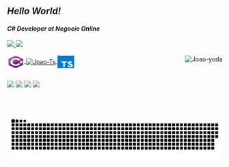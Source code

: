 ## _Hello World!_
#### _C# Developer at Negocie Online_ 
 <div>
  <a href="https://github.com/Joaoojohn">
  <img height="180em" src="https://github-readme-stats.vercel.app/api?username=Joaoojohn&show_icons=true&theme=github_dark&include_all_commits=true&count_private=true"/>
  <img height="180em" src="https://github-readme-stats.vercel.app/api/top-langs/?username=Joaoojohn&layout=compact&langs_count=7&theme=github_dark"/>
</div>
  
 <div style="display: inline_block"><br>
  <img align="center" alt="Joao-Csharp" height="30" width="40" src="https://raw.githubusercontent.com/devicons/devicon/master/icons/csharp/csharp-original.svg">
  <img align="center" alt="Joao-Ts" height="30" width="40" src="https://cdn.jsdelivr.net/gh/devicons/devicon/icons/java/java-original.svg">
  <img align="center" alt="Joao-Ts" height="30" width="40" src="https://raw.githubusercontent.com/devicons/devicon/master/icons/typescript/typescript-plain.svg">
  
  <img height="140em" align="right" alt="Joao-yoda" src="https://c.tenor.com/7rMJZKO5CYYAAAAC/baby-yoda-hi.gif">
</div>
 
  ##
  
<div> 
  <a href="https://instagram.com/joaoo.john" target="_blank"><img src="https://img.shields.io/badge/-Instagram-%23E4405F?style=for-the-badge&logo=instagram&logoColor=white" target="_blank"></a>
  <a href = "mailto:joaopedro.cs1222@gmail.com"><img src="https://img.shields.io/badge/-Gmail-%23333?style=for-the-badge&logo=gmail&logoColor=white" target="_blank"></a>
 <a href="https://www.linkedin.com/in/joão-pedro-santos-costa-23b570191" target="_blank"><img src="https://img.shields.io/badge/-LinkedIn-%230077B5?style=for-the-badge&logo=linkedin&logoColor=white" target="_blank"></a> 
 <a href="https://steamcommunity.com/profiles/76561198362293056/" target="_blank"><img src="https://img.shields.io/badge/Steam-000000?style=for-the-badge&logo=steam&logoColor=white"></a>
 <br>
 
 ![Snake animation](https://github.com/joaoojohn/Joaoojohn/blob/output/github-contribution-grid-snake.svg)
 
</div>
  
